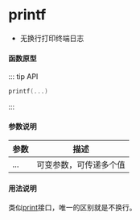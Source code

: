 
# printf

- 无换行打印终端日志

#### 函数原型

::: tip API
```lua
printf(...)
```
:::


#### 参数说明

| 参数 | 描述 |
|------|------|
| ... | 可变参数，可传递多个值 |

#### 用法说明

类似[print](/zh/api/scripts/builtin-modules/print)接口，唯一的区别就是不换行。
